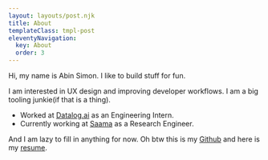 ```yaml
---
layout: layouts/post.njk
title: About
templateClass: tmpl-post
eleventyNavigation:
  key: About
  order: 3
---
```


Hi, my name is Abin Simon. I like to build stuff for fun.

I am interested in UX design and improving developer workflows.
I am a big tooling junkie(if that is a thing).

- Worked at [Datalog.ai](http://datalog.ai/) as an Engineering Intern.
- Currently working at [Saama](https://www.saama.com/) as a Research Engineer.

And I am lazy to fill in anything for now. Oh btw this is my [Github](https://github.com/meain) and here is my
[resume](https://assets.meain.io/meain_resume.pdf).
